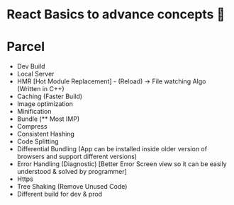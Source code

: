 # React Basics to advance concepts 🚀

# Parcel
- Dev Build
- Local Server
- HMR [Hot Module Replacement] - (Reload) -> File watching Algo (Written in C++)
- Caching (Faster Build)
- Image optimization
- Minification
- Bundle (** Most IMP) 
- Compress
- Consistent Hashing
- Code Splitting
- Differential Bundling (App can be installed inside older version of browsers and support different versions)
- Error Handling (Diagnostic) [Better Error Screen view so it can be easily understood & solved by programmer]
- Https
- Tree Shaking (Remove Unused Code)
- Different build for dev & prod

